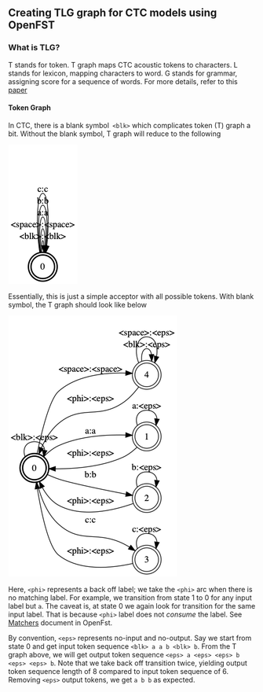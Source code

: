 ## Creating TLG graph for CTC models using OpenFST

### What is TLG?
T stands for token. T graph maps CTC acoustic tokens to characters. 
L stands for lexicon, mapping characters to word. 
G stands for grammar, assigning score for a sequence of words. 
For more details, refer to this [paper]()

#### Token Graph
In CTC, there is a blank symbol` <blk>` which complicates token (T) graph a bit.
Without the blank symbol, T graph will reduce to the following

![alt text](ifst.png "Idea T Graph")

Essentially, this is just a simple acceptor with all possible tokens.
With blank symbol, the T graph should look like below

![alt text](ofst.png "CTC T Graph with Backoff <phi>")

Here, `<phi>` represents a back off label; 
we take the `<phi>` arc when there is no matching label.
For example, we transition from state 1 to 0 for any input label but `a`.
The caveat is, at state 0 we again look for transition for the same input label.
That is because `<phi>` label does not _consume_ the label.
See [Matchers](http://www.openfst.org/twiki/bin/view/FST/FstAdvancedUsage#Matchers) document in OpenFst.

By convention, `<eps>` represents no-input and no-output.
Say we start from state 0 and get input token sequence `<blk> a a b <blk> b`.
From the T graph above, we will get output token sequence `<eps> a <eps> <eps> b <eps> <eps> b`.
Note that we take back off transition twice, yielding output token sequence length of 8 compared to input token sequence of 6.
Removing `<eps>` output tokens, we get `a b b` as expected.

